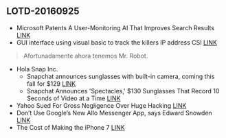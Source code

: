 ## LOTD-20160925
- Microsoft Patents A User-Monitoring AI That Improves Search Results  [LINK](https://search.slashdot.org/story/16/09/25/1836226/microsoft-patents-a-user-monitoring-ai-that-improves-search-results)
- GUI interface using visual basic to track the killers IP address CSI [LINK](https://www.youtube.com/watch?v=hkDD03yeLnU&feature=youtu.be)
> Afortunadamente ahora tenemos Mr. Robot.
- Hola Snap Inc.
    - Snapchat announces sunglasses with built-in camera, coming this fall for $129 [LINK](http://arstechnica.com/gadgets/2016/09/snapchat-announces-camera-mounted-sunglasses-coming-this-fall-for-129/)
    - Snapchat Announces 'Spectacles,' $130 Sunglasses That Record 10 Seconds of Video at a Time [LINK](http://www.macrumors.com/2016/09/24/snapchat-spectacles-camera-glasses/)
- Yahoo Sued For Gross Negligence Over Huge Hacking  [LINK](https://tech.slashdot.org/story/16/09/23/2320225/yahoo-sued-for-gross-negligence-over-huge-hacking)
- Don’t Use Google’s New Allo Messenger App, says Edward Snowden [LINK](http://www.geekboy.co/index.php/2016/09/dont-use-googles-new-allo-messenger-app-says-edward-snowden/)
- The Cost of Making the iPhone 7 [LINK](https://www.statista.com/chart/5952/iphone-manufacturing-costs/)